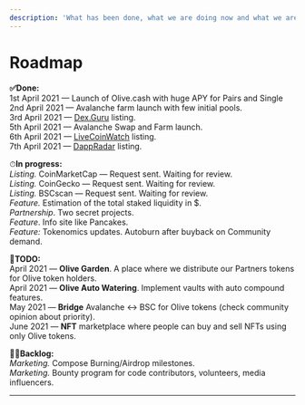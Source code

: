 ```yaml
---
description: 'What has been done, what we are doing now and what we are planning to do'
---
```


# Roadmap

**✅Done:**  
1st April 2021 — Launch of Olive.cash with huge APY for Pairs and Single   
2nd April 2021 — Avalanche farm launch with few initial pools.  
3rd April 2021 — [Dex.Guru](https://dex.guru/token/0x617724974218a18769020a70162165a539c07e8a-bsc) listing.  
5th April 2021 — Avalanche Swap and Farm launch.  
6th April 2021 — [LiveCoinWatch](https://www.livecoinwatch.com/price/OliveCashToken-OLIVE) listing.  
7th April 2021 — [DappRadar](https://dappradar.com/binance-smart-chain/defi/olive-cash) listing.  
  
⏱**In progress:**  
_Listing._ CoinMarketCap  — Request sent. Waiting for review.  
_Listing._ CoinGecko — Request sent. Waiting for review.  
_Listing._ BSCscan — Request sent. Waiting for review.  
_Feature._ Estimation of the total staked liquidity in $.  
_Partnership_. Two secret projects.  
_Feature_. Info site like Pancakes.  
_Feature:_ Tokenomics updates. Autoburn after buyback on Community demand.  
  
🚀**TODO:**  
April 2021 — **Olive Garden**. A place where we distribute our Partners tokens for Olive token holders.  
April 2021 — **Olive Auto Watering**. Implement vaults with auto compound features.  
May 2021 — **Bridge** Avalanche &lt;-&gt; BSC for Olive tokens \(check community opinion about priority\).  
June 2021 — **NFT** marketplace where people can buy and sell NFTs using only Olive tokens.  
  
👨‍💻**Backlog:**  
_Marketing._ Compose Burning/Airdrop milestones.  
_Marketing._ Bounty program for code contributors, volunteers, media influencers.  
****

